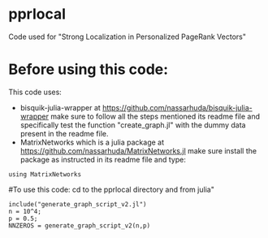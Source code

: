 # pprlocal
Code used for "Strong Localization in Personalized PageRank Vectors"

# Before using this code:
This code uses:
- bisquik-julia-wrapper at https://github.com/nassarhuda/bisquik-julia-wrapper
make sure to follow all the steps mentioned its readme file and specifically test the function "create_graph.jl" with the dummy data present in the readme file.
- MatrixNetworks which is a julia package at https://github.com/nassarhuda/MatrixNetworks.jl
make sure install the package as instructed in its readme file and type:
```
using MatrixNetworks
```

#To use this code:
cd to the pprlocal directory and from julia"
```
include("generate_graph_script_v2.jl")
n = 10^4;
p = 0.5;
NNZEROS = generate_graph_script_v2(n,p)
```